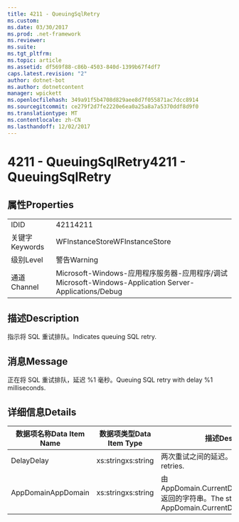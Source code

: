 ```yaml
---
title: 4211 - QueuingSqlRetry
ms.custom: 
ms.date: 03/30/2017
ms.prod: .net-framework
ms.reviewer: 
ms.suite: 
ms.tgt_pltfrm: 
ms.topic: article
ms.assetid: df569f88-c86b-4503-840d-1399b67f4df7
caps.latest.revision: "2"
author: dotnet-bot
ms.author: dotnetcontent
manager: wpickett
ms.openlocfilehash: 349a91f5b4708d829aee8d7f055871ac7dcc8914
ms.sourcegitcommit: ce279f2d7fe2220e6ea0a25a8a7a5370ddf8d9f0
ms.translationtype: MT
ms.contentlocale: zh-CN
ms.lasthandoff: 12/02/2017
---
```

# <a name="4211---queuingsqlretry"></a><span data-ttu-id="6fad0-102">4211 - QueuingSqlRetry</span><span class="sxs-lookup"><span data-stu-id="6fad0-102">4211 - QueuingSqlRetry</span></span>
## <a name="properties"></a><span data-ttu-id="6fad0-103">属性</span><span class="sxs-lookup"><span data-stu-id="6fad0-103">Properties</span></span>  
  
|||  
|-|-|  
|<span data-ttu-id="6fad0-104">ID</span><span class="sxs-lookup"><span data-stu-id="6fad0-104">ID</span></span>|<span data-ttu-id="6fad0-105">4211</span><span class="sxs-lookup"><span data-stu-id="6fad0-105">4211</span></span>|  
|<span data-ttu-id="6fad0-106">关键字</span><span class="sxs-lookup"><span data-stu-id="6fad0-106">Keywords</span></span>|<span data-ttu-id="6fad0-107">WFInstanceStore</span><span class="sxs-lookup"><span data-stu-id="6fad0-107">WFInstanceStore</span></span>|  
|<span data-ttu-id="6fad0-108">级别</span><span class="sxs-lookup"><span data-stu-id="6fad0-108">Level</span></span>|<span data-ttu-id="6fad0-109">警告</span><span class="sxs-lookup"><span data-stu-id="6fad0-109">Warning</span></span>|  
|<span data-ttu-id="6fad0-110">通道</span><span class="sxs-lookup"><span data-stu-id="6fad0-110">Channel</span></span>|<span data-ttu-id="6fad0-111">Microsoft-Windows-应用程序服务器-应用程序/调试</span><span class="sxs-lookup"><span data-stu-id="6fad0-111">Microsoft-Windows-Application Server-Applications/Debug</span></span>|  
  
## <a name="description"></a><span data-ttu-id="6fad0-112">描述</span><span class="sxs-lookup"><span data-stu-id="6fad0-112">Description</span></span>  
 <span data-ttu-id="6fad0-113">指示将 SQL 重试排队。</span><span class="sxs-lookup"><span data-stu-id="6fad0-113">Indicates queuing SQL retry.</span></span>  
  
## <a name="message"></a><span data-ttu-id="6fad0-114">消息</span><span class="sxs-lookup"><span data-stu-id="6fad0-114">Message</span></span>  
 <span data-ttu-id="6fad0-115">正在将 SQL 重试排队，延迟 %1 毫秒。</span><span class="sxs-lookup"><span data-stu-id="6fad0-115">Queuing SQL retry with delay %1 milliseconds.</span></span>  
  
## <a name="details"></a><span data-ttu-id="6fad0-116">详细信息</span><span class="sxs-lookup"><span data-stu-id="6fad0-116">Details</span></span>  
  
|<span data-ttu-id="6fad0-117">数据项名称</span><span class="sxs-lookup"><span data-stu-id="6fad0-117">Data Item Name</span></span>|<span data-ttu-id="6fad0-118">数据项类型</span><span class="sxs-lookup"><span data-stu-id="6fad0-118">Data Item Type</span></span>|<span data-ttu-id="6fad0-119">描述</span><span class="sxs-lookup"><span data-stu-id="6fad0-119">Description</span></span>|  
|--------------------|--------------------|-----------------|  
|<span data-ttu-id="6fad0-120">Delay</span><span class="sxs-lookup"><span data-stu-id="6fad0-120">Delay</span></span>|<span data-ttu-id="6fad0-121">xs:string</span><span class="sxs-lookup"><span data-stu-id="6fad0-121">xs:string</span></span>|<span data-ttu-id="6fad0-122">两次重试之间的延迟。</span><span class="sxs-lookup"><span data-stu-id="6fad0-122">The delay between retries.</span></span>|  
|<span data-ttu-id="6fad0-123">AppDomain</span><span class="sxs-lookup"><span data-stu-id="6fad0-123">AppDomain</span></span>|<span data-ttu-id="6fad0-124">xs:string</span><span class="sxs-lookup"><span data-stu-id="6fad0-124">xs:string</span></span>|<span data-ttu-id="6fad0-125">由 AppDomain.CurrentDomain.FriendlyName 返回的字符串。</span><span class="sxs-lookup"><span data-stu-id="6fad0-125">The string returned by AppDomain.CurrentDomain.FriendlyName.</span></span>|
